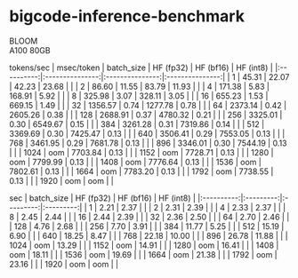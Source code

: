 # bigcode-inference-benchmark

BLOOM\
A100 80GB

tokens/sec | msec/token
| batch_size |    HF (fp32)    |    HF (bf16)    |    HF (int8)    |
|:----------:|:---------------:|:---------------:|:---------------:|
| 1          | 45.31 \| 22.07  | 42.23 \| 23.68  |                 |
| 2          | 86.60 \| 11.55  | 83.79 \| 11.93  |                 |
| 4          | 171.38 \| 5.83  | 168.91 \| 5.92  |                 |
| 8          | 325.98 \| 3.07  | 328.11 \| 3.05  |                 |
| 16         | 655.23 \| 1.53  | 669.15 \| 1.49  |                 |
| 32         | 1356.57 \| 0.74 | 1277.78 \| 0.78 |                 |
| 64         | 2373.14 \| 0.42 | 2605.26 \| 0.38 |                 |
| 128        | 2688.91 \| 0.37 | 4780.32 \| 0.21 |                 |
| 256        | 3325.01 \| 0.30 | 6549.67 \| 0.15 |                 |
| 384        | 3261.28 \| 0.31 | 7319.86 \| 0.14 |                 |
| 512        | 3369.69 \| 0.30 | 7425.47 \| 0.13 |                 |
| 640        | 3506.41 \| 0.29 | 7553.05 \| 0.13 |                 |
| 768        | 3461.95 \| 0.29 | 7681.78 \| 0.13 |                 |
| 896        | 3346.01 \| 0.30 | 7544.19 \| 0.13 |                 |
| 1024       | oom             | 7703.84 \| 0.13 |                 |
| 1152       | oom             | 7728.71 \| 0.13 |                 |
| 1280       | oom             | 7799.99 \| 0.13 |                 |
| 1408       | oom             | 7776.64 \| 0.13 |                 |
| 1536       | oom             | 7802.61 \| 0.13 |                 |
| 1664       | oom             | 7783.20 \| 0.13 |                 |
| 1792       | oom             | 7738.55 \| 0.13 |                 |
| 1920       | oom             | oom             |                 |

sec
| batch_size | HF (fp32) | HF (bf16) | HF (int8) |
|:----------:|:---------:|:---------:|:---------:|
| 1          | 2.21      | 2.37      |                    |
| 2          | 2.31      | 2.39      |                    |
| 4          | 2.33      | 2.37      |                    |
| 8          | 2.45      | 2.44      |                    |
| 16         | 2.44      | 2.39      |                    |
| 32         | 2.36      | 2.50      |                    |
| 64         | 2.70      | 2.46      |                    |
| 128        | 4.76      | 2.68      |                    |
| 256        | 7.70      | 3.91      |                    |
| 384        | 11.77     | 5.25      |                    |
| 512        | 15.19     | 6.90      |                    |
| 640        | 18.25     | 8.47      |                    |
| 768        | 22.18     | 10.00     |                    |
| 896        | 26.78     | 11.88     |                    |
| 1024       | oom       | 13.29     |                    |
| 1152       | oom       | 14.91     |                    |
| 1280       | oom       | 16.41     |                    |
| 1408       | oom       | 18.11     |                    |
| 1536       | oom       | 19.69     |                    |
| 1664       | oom       | 21.38     |                    |
| 1792       | oom       | 23.16     |                    |
| 1920       | oom       | oom       |                    |